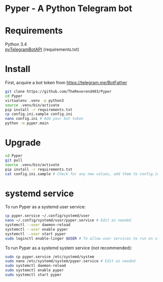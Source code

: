 Pyper - A Python Telegram bot
=============================

# Requirements
Python 3.4  
[pyTelegramBotAPI](https://github.com/eternnoir/pyTelegramBotAPI) (requirements.txt)

# Install
First, acquire a bot token from https://telegram.me/BotFather

```sh
git clone https://github.com/TheReverend403/Pyper
cd Pyper
virtualenv .venv -p python3
source .venv/bin/activate
pip install -r requirements.txt
cp config.ini.sample config.ini
nano config.ini # Add your bot token
python -m pyper.main
```

# Upgrade
```sh
cd Pyper
git pull
source .venv/bin/activate
pip install -r requirements.txt
cat config.ini.sample # Check for any new values, add them to config.ini
```

# systemd service
To run Pyper as a systemd user service:

```sh
cp pyper.service ~/.config/systemd/user
nano ~/.config/systemd/user/pyper.service # Edit as needed
systemctl --user daemon-reload
systemctl --user enable pyper
systemctl --user start pyper
sudo loginctl enable-linger $USER # To allow user services to run on startup and stay after logout.
```

To run Pyper as a systemd system service (not recommended):

```sh
sudo cp pyper.service /etc/systemd/system
sudo nano /etc/systemd/system/pyper.service # Edit as needed
sudo systemctl daemon-reload
sudo systemctl enable pyper
sudo systemctl start pyper
```